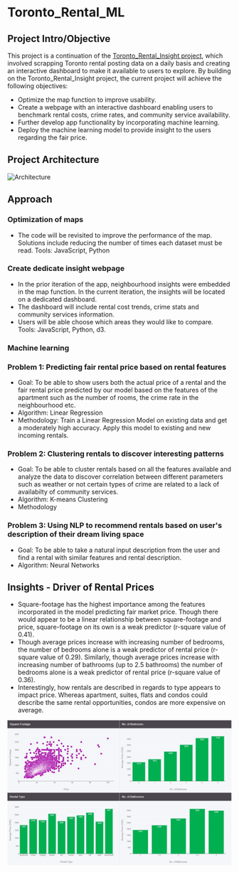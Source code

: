 # Toronto_Rental_ML
## Project Intro/Objective

This project is a continuation of the [Toronto_Rental_Insight project](https://github.com/bnarath/Toronto_Rental_Insight), which involved scrapping Toronto rental posting data on a daily basis and creating an interactive dashboard to make it available to users to explore. 
By building on the Toronto_Rental_Insight project, the current project will achieve the following objectives:
*	Optimize the map function to improve usability.
*	Create a webpage with an interactive dashboard enabling users to benchmark rental costs, crime rates, and community service availability. 
*	Further develop app functionality by incorporating machine learning. 
* Deploy the machine learning model to provide insight to the users regarding the fair price.

## Project Architecture

<img src="Images/arc.png" alt="Architecture" width="1000"/>

## Approach
### Optimization of maps
* The code will be revisited to improve the performance of the map.  Solutions include reducing the number of times each dataset must be read. 
Tools: JavaScript, Python
### Create dedicate insight webpage
* In the prior iteration of the app, neighbourhood insights were embedded in the map function. In the current iteration, the insights will be located on a dedicated dashboard. 
* The dashboard will include rental cost trends, crime stats and community services information. 
* Users will be able choose which areas they would like to compare.
Tools: JavaScript, Python, d3. 
### Machine learning 

### Problem 1: Predicting fair rental price based on rental features
* Goal: To be able to show users both the actual price of a rental and the fair rental price predicted by our model based on the features of the apartment such as the number of rooms, the crime rate in the neighbourhood etc. 
* Algorithm: Linear Regression 
* Methodology: Train a Linear Regression Model on existing data and get a moderately high accuracy. Apply this model to existing and new incoming rentals.
### Problem 2: Clustering rentals to discover interesting patterns 
* Goal: To be able to cluster rentals based on all the features available and analyze the data to discover correlation between different parameters such as weather or not certain types of crime are related to a lack of availabilty of community services. 
* Algorithm: K-means Clustering
* Methodology
### Problem 3: Using NLP to recommend rentals based on user's description of their dream living space  
* Goal: To be able to take a natural input description from the user and find a rental with similar features and rental description. 
* Algorithm: Neural Networks


## Insights - Driver of Rental Prices
* Square-footage has the highest importance among the features incorporated in the model predicting fair market price. Though there would appear to be a linear relationship between square-footage and price, square-footage on its own is a weak predictor (r-square value of 0.41). 
* Though average prices increase with increasing number of bedrooms, the number of bedrooms alone is a weak predictor of rental price (r-square value of 0.29). 
Similarly, though average prices increase with increasing number of bathrooms (up to 2.5 bathrooms) the number of bedrooms alone is a weak predictor of rental price (r-square value of 0.36). 
* Interestingly, how rentals are described in regards to type appears to impact price. Whereas apartment, suites, flats and condos could describe the same rental opportunities, condos are more expensive on average.  

<img src="Images/dash.JPG" alt="dashboard" width="1000"/>


